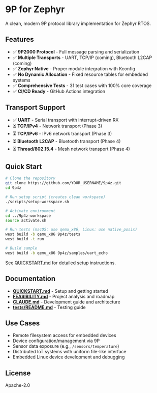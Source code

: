 9P for Zephyr
====

A clean, modern 9P protocol library implementation for Zephyr RTOS.

## Features

- ✅ **9P2000 Protocol** - Full message parsing and serialization
- ✅ **Multiple Transports** - UART, TCP/IP (coming), Bluetooth L2CAP (coming)
- ✅ **Zephyr Native** - Proper module integration with Kconfig
- ✅ **No Dynamic Allocation** - Fixed resource tables for embedded systems
- ✅ **Comprehensive Tests** - 31 test cases with 100% core coverage
- ✅ **CI/CD Ready** - GitHub Actions integration

## Transport Support

- ✅ **UART** - Serial transport with interrupt-driven RX
- ⏳ **TCP/IPv4** - Network transport (Phase 3)
- ⏳ **TCP/IPv6** - IPv6 network transport (Phase 3)
- ⏳ **Bluetooth L2CAP** - Bluetooth transport (Phase 4)
- ⏳ **Thread/802.15.4** - Mesh network transport (Phase 4)

## Quick Start

```bash
# Clone the repository
git clone https://github.com/YOUR_USERNAME/9p4z.git
cd 9p4z

# Run setup script (creates clean workspace)
./scripts/setup-workspace.sh

# Activate environment
cd ../9p4z-workspace
source activate.sh

# Run tests (macOS: use qemu_x86, Linux: use native_posix)
west build -b qemu_x86 9p4z/tests
west build -t run

# Build sample
west build -b qemu_x86 9p4z/samples/uart_echo
```

See [QUICKSTART.md](QUICKSTART.md) for detailed setup instructions.

## Documentation

- **[QUICKSTART.md](QUICKSTART.md)** - Setup and getting started
- **[FEASIBILITY.md](FEASIBILITY.md)** - Project analysis and roadmap
- **[CLAUDE.md](CLAUDE.md)** - Development guide and architecture
- **[tests/README.md](tests/README.md)** - Testing guide

## Use Cases

- Remote filesystem access for embedded devices
- Device configuration/management via 9P
- Sensor data exposure (e.g., `/sensors/temperature`)
- Distributed IoT systems with uniform file-like interface
- Embedded Linux device development and debugging

## License

Apache-2.0
